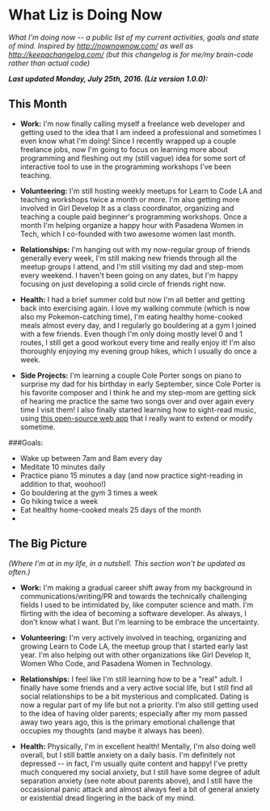 # What Liz is Doing Now
*What I'm doing now -- a public list of my current activities, goals and state of mind. Inspired by http://nownownow.com/ as well as http://keepachangelog.com/ (but this changelog is for me/my brain-code rather than actual code)*

***Last updated Monday, July 25th, 2016. (Liz version 1.0.0):***


## This Month

- **Work:** I'm now finally calling myself a freelance web developer and getting used to the idea that I am indeed a professional and sometimes I even know what I'm doing! Since I recently wrapped up a couple freelance jobs, now I'm going to focus on learning more about programming and fleshing out my (still vague) idea for some sort of interactive tool to use in the programming workshops I've been teaching.

- **Volunteering:** I'm still hosting weekly meetups for Learn to Code LA and teaching workshops twice a month or more. I'm also getting more involved in Girl Develop It as a class coordinator, organizing and teaching a couple paid beginner's programming workshops. Once a month I'm helping organize a happy hour with Pasadena Women in Tech, which I co-founded with two awesome women last month.

- **Relationships:** I'm hanging out with my now-regular group of friends generally every week, I'm still making new friends through all the meetup groups I attend, and I'm still visiting my dad and step-mom every weekend. I haven't been going on any dates, but I'm happy focusing on just developing a solid circle of friends right now.

- **Health:** I had a brief summer cold but now I'm all better and getting back into exercising again. I love my walking commute (which is now also my Pokemon-catching time), I'm eating healthy home-cooked meals almost every day, and I regularly go bouldering at a gym I joined with a few friends. Even though I'm only doing mostly level 0 and 1 routes, I still get a good workout every time and really enjoy it! I'm also thoroughly enjoying my evening group hikes, which I usually do once a week.

- **Side Projects:** I'm learning a couple Cole Porter songs on piano to surprise my dad for his birthday in early September, since Cole Porter is his favorite composer and I think he and my step-mom are getting sick of hearing me practice the same two songs over and over again every time I visit them! I also finally started learning how to sight-read music, using [this open-source web app](http://www.sheetmusictutor.com/) that I really want to extend or modify sometime.

###Goals:
- Wake up between 7am and 8am every day
- Meditate 10 minutes daily
- Practice piano 15 minutes a day (and now practice sight-reading in addition to that, woohoo!)
- Go bouldering at the gym 3 times a week
- Go hiking twice a week
- Eat healthy home-cooked meals 25 days of the month
- 

## The Big Picture
*(Where I'm at in my life, in a nutshell. This section won't be updated as often.)*

- **Work:** I'm making a gradual career shift away from my background in communications/writing/PR and towards the technically challenging fields I used to be intimidated by, like computer science and math. I'm flirting with the idea of becoming a software developer. As always, I don't know what I want. But I'm learning to be embrace the uncertainty.

- **Volunteering:** I'm very actively involved in teaching, organizing and growing Learn to Code LA, the meetup group that I started early last year. I'm also helping out with other organizations like Girl Develop It, Women Who Code, and Pasadena Women in Technology.

- **Relationships:** I feel like I'm still learning how to be a "real" adult. I finally have some friends and a very active social life, but I still find all social relationships to be a bit mysterious and complicated. Dating is now a regular part of my life but not a priority. I'm also still getting used to the idea of having older parents; especially after my mom passed away two years ago, this is the primary emotional challenge that occupies my thoughts (and maybe it always has been).

- **Health:** Physically, I'm in excellent health! Mentally, I'm also doing well overall, but I still battle anxiety on a daily basis. I'm definitely not depressed -- in fact, I'm usually quite content and happy! I've pretty much conquered my social anxiety, but I still have some degree of adult separation anxiety (see note about parents above), and I still have the occassional panic attack and almost always feel a bit of general anxiety or existential dread lingering in the back of my mind.
